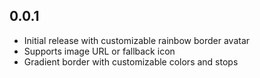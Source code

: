 ## 0.0.1

- Initial release with customizable rainbow border avatar
- Supports image URL or fallback icon
- Gradient border with customizable colors and stops
